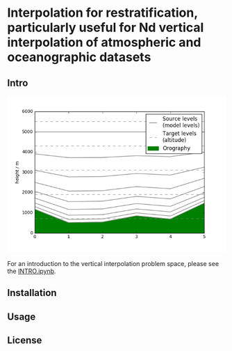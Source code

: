 # Interpolation for restratification, particularly useful for Nd vertical interpolation of atmospheric and oceanographic datasets

## Intro

![An outline of the problem space](summary.png)

For an introduction to the vertical interpolation problem space, please see the [INTRO.ipynb](INTRO.ipynb).

## Installation

## Usage

## License


